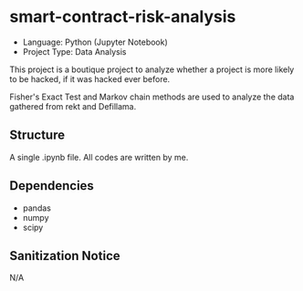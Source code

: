 # smart-contract-risk-analysis
- Language: Python (Jupyter Notebook)
- Project Type: Data Analysis

This project is a boutique project to analyze whether a project is more likely to be hacked, if it was hacked ever before.

Fisher's Exact Test and Markov chain methods are used to analyze the data gathered from rekt and Defillama.

## Structure
A single .ipynb file. All codes are written by me.

## Dependencies
- pandas
- numpy
- scipy

## Sanitization Notice
N/A